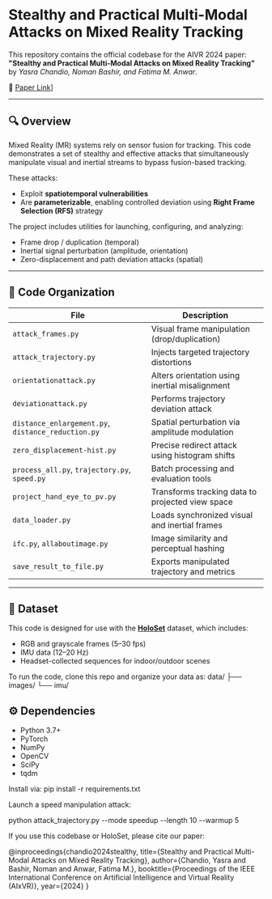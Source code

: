 # Stealthy and Practical Multi-Modal Attacks on Mixed Reality Tracking

This repository contains the official codebase for the AIVR 2024 paper:  
**"Stealthy and Practical Multi-Modal Attacks on Mixed Reality Tracking"**  
by *Yasra Chandio, Noman Bashir, and Fatima M. Anwar*.

📄 [Paper Link](https://yasrachandio.github.io/assets/pdfs/chandio_AIVR_24.pdf)]

---

## 🔍 Overview

Mixed Reality (MR) systems rely on sensor fusion for tracking. This code demonstrates a set of stealthy and effective attacks that simultaneously manipulate visual and inertial streams to bypass fusion-based tracking.

These attacks:
- Exploit **spatiotemporal vulnerabilities**
- Are **parameterizable**, enabling controlled deviation using **Right Frame Selection (RFS)** strategy

The project includes utilities for launching, configuring, and analyzing:
- Frame drop / duplication (temporal)
- Inertial signal perturbation (amplitude, orientation)
- Zero-displacement and path deviation attacks (spatial)

---

## 🧠 Code Organization

| File | Description |
|------|-------------|
| `attack_frames.py` | Visual frame manipulation (drop/duplication) |
| `attack_trajectory.py` | Injects targeted trajectory distortions |
| `orientationattack.py` | Alters orientation using inertial misalignment |
| `deviationattack.py` | Performs trajectory deviation attack |
| `distance_enlargement.py`, `distance_reduction.py` | Spatial perturbation via amplitude modulation |
| `zero_displacement-hist.py` | Precise redirect attack using histogram shifts |
| `process_all.py`, `trajectory.py`, `speed.py` | Batch processing and evaluation tools |
| `project_hand_eye_to_pv.py` | Transforms tracking data to projected view space |
| `data_loader.py` | Loads synchronized visual and inertial frames |
| `ifc.py`, `allaboutimage.py` | Image similarity and perceptual hashing |
| `save_result_to_file.py` | Exports manipulated trajectory and metrics |

---

## 🧪 Dataset

This code is designed for use with the [**HoloSet**](https://zenodo.org/records/7200131#.ZBCnt2QpDVY) dataset, which includes:
- RGB and grayscale frames (5–30 fps)
- IMU data (12–20 Hz)
- Headset-collected sequences for indoor/outdoor scenes

To run the code, clone this repo and organize your data as:
data/
├── images/
└── imu/

## ⚙️ Dependencies

- Python 3.7+
- PyTorch
- NumPy
- OpenCV
- SciPy
- tqdm

Install via:
pip install -r requirements.txt



Launch a speed manipulation attack: 

python attack_trajectory.py --mode speedup --length 10 --warmup 5


If you use this codebase or HoloSet, please cite our paper:

@inproceedings{chandio2024stealthy,
  title={Stealthy and Practical Multi-Modal Attacks on Mixed Reality Tracking},
  author={Chandio, Yasra and Bashir, Noman and Anwar, Fatima M.},
  booktitle={Proceedings of the IEEE International Conference on Artificial Intelligence and Virtual Reality (AIxVR)},
  year={2024}
}




